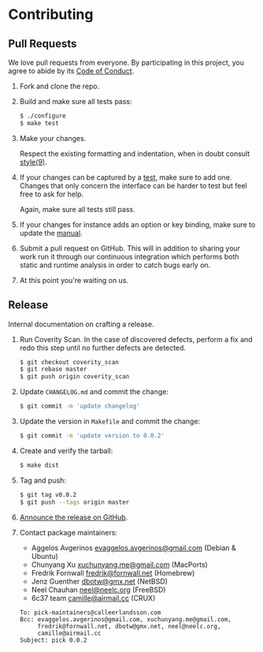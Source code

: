 # Contributing

## Pull Requests

We love pull requests from everyone.
By participating in this project,
you agree to abide by its [Code of Conduct][conduct].

1. Fork and clone the repo.

2. Build and make sure all tests pass:

   ```sh
   $ ./configure
   $ make test
   ```

3. Make your changes.

   Respect the existing formatting and indentation,
   when in doubt consult [style(9)][style].

4. If your changes can be captured by a [test],
   make sure to add one.
   Changes that only concern the interface can be harder to test but feel free
   to ask for help.

   Again,
   make sure all tests still pass.

5. If your changes for instance adds an option or key binding,
   make sure to update the [manual].

6. Submit a pull request on GitHub.
   This will in addition to sharing your work run it through our continuous
   integration which performs both static and runtime analysis in order to catch
   bugs early on.

7. At this point you're waiting on us.

## Release

Internal documentation on crafting a release.

1. Run Coverity Scan.
   In the case of discovered defects,
   perform a fix and redo this step until no further defects are detected.

   ```sh
   $ git checkout coverity_scan
   $ git rebase master
   $ git push origin coverity_scan
   ```

2. Update `CHANGELOG.md` and commit the change:

   ```sh
   $ git commit -m 'update changelog'
   ```

3. Update the version in `Makefile` and commit the change:

   ```sh
   $ git commit -m 'update version to 0.0.2'
   ```

4. Create and verify the tarball:

   ```sh
   $ make dist
   ```

5. Tag and push:

   ```sh
   $ git tag v0.0.2
   $ git push --tags origin master
   ```

6. [Announce the release on GitHub][announce].

7. Contact package maintainers:

   * Aggelos Avgerinos <evaggelos.avgerinos@gmail.com> (Debian & Ubuntu)
   * Chunyang Xu <xuchunyang.me@gmail.com> (MacPorts)
   * Fredrik Fornwall <fredrik@fornwall.net> (Homebrew)
   * Jenz Guenther <dbotw@gmx.net> (NetBSD)
   * Neel Chauhan <neel@neelc.org> (FreeBSD)
   * 6c37 team <camille@airmail.cc> (CRUX)

   ```
   To: pick-maintainers@calleerlandsson.com
   Bcc: evaggelos.avgerinos@gmail.com, xuchunyang.me@gmail.com,
        fredrik@fornwall.net, dbotw@gmx.net, neel@neelc.org,
        camille@airmail.cc
   Subject: pick 0.0.2
   ```

[announce]: https://github.com/mptre/pick/releases/new
[conduct]: https://github.com/mptre/pick/blob/master/CODE_OF_CONDUCT.md
[manual]: https://github.com/mptre/pick/tree/master/pick.1
[style]: https://man.openbsd.org/style
[test]: https://github.com/mptre/pick/tree/master/tests#test-suite
